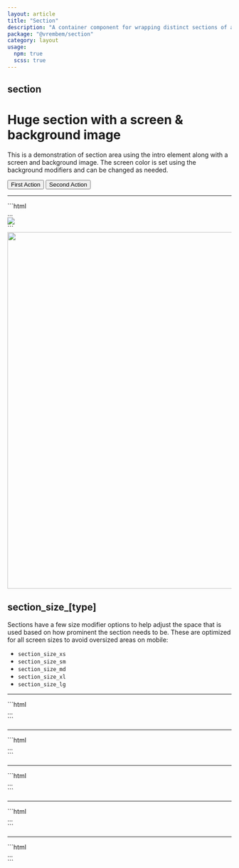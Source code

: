 ```yaml
---
layout: article
title: "Section"
description: "A container component for wrapping distinct sections of a page."
package: "@vrembem/section"
category: layout
usage:
  npm: true
  scss: true
---
```


## section

<div class="section section_size_xl">
<div class="section__container container">
<div class="section__intro type type_invert spacing">
  <h1>Huge section with a screen &amp; background image</h1>
  <p class="text_lead">This is a demonstration of section area using the intro element along with a screen and background image. The screen color is set using the background modifiers and can be changed as needed.</p>
  <div class="level flex-justify-center">
    <button class="button button_color_primary">First Action</button>
    <button class="button button_color_secondary">Second Action</button>
  </div>
</div>
<hr class="sep sep_invert margin-vert-xl" />
<div markdown="1">
```html
<div class="section section_size_xl">
  <div class="section__container container">
    <div class="section__intro">
      ...
    </div>
  </div>
  <img class="section__background" src="..." />
  <div class="section__screen"></div>
</div>
```
</div>
</div>
<img src="https://picsum.photos/1200/800/?random" class="section__background" width="1200" height="800" />
<div class="section__screen"></div>
</div>

## section_size_[type]

Sections have a few size modifier options to help adjust the space that is used based on how prominent the section needs to be. These are optimized for all screen sizes to avoid oversized areas on mobile:

* `section_size_xs`
* `section_size_sm`
* `section_size_md`
* `section_size_xl`
* `section_size_lg`

---

<div class="section section_size_xs">
<div class="section__container container" markdown="1">
```html
<div class="section section_size_xs">
  ...
</div>
```
</div>
</div>

---

<div class="section section_size_sm">
<div class="section__container container" markdown="1">
```html
<div class="section section_size_sm">
...
</div>
```
</div>
</div>

---

<div class="section section_size_md">
<div class="section__container container" markdown="1">
```html
<div class="section section_size_md">
...
</div>
```
</div>
</div>

---

<div class="section section_size_lg">
<div class="section__container container" markdown="1">
```html
<div class="section section_size_lg">
...
</div>
```
</div>
</div>

---

<div class="section section_size_xl">
<div class="section__container container" markdown="1">
```html
<div class="section section_size_xl">
...
</div>
```
</div>
</div>
